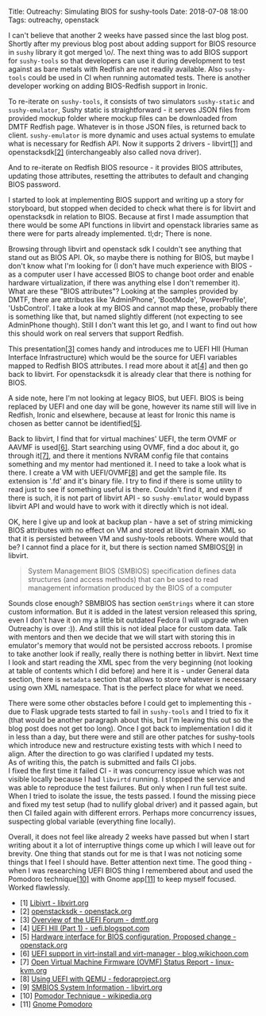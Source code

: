 Title: Outreachy: Simulating BIOS for sushy-tools
Date: 2018-07-08 18:00
Tags: outreachy, openstack

I can't believe that another 2 weeks have passed since the last blog post.
Shortly after my previous blog post about adding support for BIOS resource in `sushy` library it got merged \o/. The next thing was to add BIOS support for `sushy-tools` so that developers can use it during development to test against as bare metals with Redfish are not readily available. Also `sushy-tools` could be used in CI when running automated tests. There is another developer working on adding BIOS-Redfish support in Ironic.

To re-iterate on `sushy-tools`, it consists of two simulators `sushy-static` and `sushy-emulator`, Sushy static is straightforward - it serves JSON files from provided mockup folder where mockup files can be downloaded from DMTF Redfish page. Whatever is in those JSON files, is returned back to client. `sushy-emulator` is more dynamic and uses actual systems to emulate what is necessary for Redfish API. Now it supports 2 drivers - libvirt[[1]](https://libvirt.org/) and openstacksdk[[2]](https://docs.openstack.org/openstacksdk/latest/) (interchangeably also called nova driver).

And to re-iterate on Redfish BIOS resource - it provides BIOS attributes, updating those attributes, resetting the attributes to default and changing BIOS password.

I started to look at implementing BIOS support and writing up a story for storyboard, but stopped when decided to check what there is for libvirt and openstacksdk in relation to BIOS. Because at first I made assumption that there would be some API functions in libvirt and openstack libraries same as there were for parts already implemented. tl;dr; There is none.

Browsing through libvirt and openstack sdk I couldn't see anything that stand out as BIOS API.
Ok, so maybe there is nothing for BIOS, but maybe I don't know what I'm looking for (I don't have much experience with BIOS - as a computer user I have accessed BIOS to change boot order and enable hardware virtualization, if there was anything else I don't remember it). What are these "BIOS attributes"? Looking at the samples provided by DMTF, there are attributes like 'AdminPhone', 'BootMode', 'PowerProfile', 'UsbControl'. I take a look at my BIOS and cannot map these, probably there is something like that, but named slightly different (not expecting to see AdminPhone though).
Still I don't want this let go, and I want to find out how this should work on real servers that support Redfish.

This presentation[[3]](https://www.dmtf.org/sites/default/files/Dong_Wei_UEFI_APTS2017.pdf) comes handy and introduces me to UEFI HII (Human Interface Infrastructure) which would be the source for UEFI variables mapped to Redfish BIOS attributes. I read more about it at[[4]](https://uefi.blogspot.com/2009/09/uefi-hii-part-1.html) and then go back to libvirt. For openstacksdk it is already clear that there is nothing for BIOS.

A side note, here I'm not looking at legacy BIOS, but UEFI. BIOS is being replaced by UEFI and one day will be gone, however its name still will live in Redfish, Ironic and elsewhere, because at least for Ironic this name is chosen as better cannot be identified[[5]](https://specs.openstack.org/openstack/ironic-specs/specs/not-implemented/generic-bios-config.html#proposed-change).

Back to libvirt, I find that for virtual machines' UEFI, the term OVMF or AAVMF is used[[6]](http://blog.wikichoon.com/2016/01/uefi-support-in-virt-install-and-virt.html). Start searching using OVMF, find a doc about it, go through it[[7]](http://www.linux-kvm.org/downloads/lersek/ovmf-whitepaper-c770f8c.txt), and there it mentions NVRAM config file that contains something and my mentor had mentioned it. I need to take a look what is there. I create a VM with UEFI/OVMF[[8]](https://fedoraproject.org/wiki/Using_UEFI_with_QEMU) and get the sample file. Its extension is '.fd' and it's binary file. I try to find if there is some utility to read just to see if something useful is there. Couldn't find it, and even if there is such, it is not part of libvirt API - so `sushy-emulator` would bypass libvirt API and would have to work with it directly which is not ideal.

OK, here I give up and look at backup plan - have a set of string mimicking BIOS attributes with no effect on VM and stored at libvirt domain XML so that it is persisted between VM and sushy-tools reboots. Where would that be? I cannot find a place for it, but there is section named SMBIOS[[9]](https://libvirt.org/formatdomain.html#elementsSysinfo) in libvirt.
> System Management BIOS (SMBIOS) specification defines data structures (and access methods) that can be used to read management information produced by the BIOS of a computer

Sounds close enough? SBMBIOS has section `oemStrings` where it can store custom information. But it is added in the latest version released this spring, even I don't have it on my a little bit outdated Fedora (I will upgrade when Outreachy is over :)). And still this is not ideal place for custom data.
Talk with mentors and then we decide that we will start with storing this in emulator's memory that would not be persisted accross reboots. I promise to take another look if really, really there is nothing better in libvirt.
Next time I look and start reading the XML spec from the very beginning (not looking at table of contents which I did before) and here it is - under General data section, there is `metadata` section that allows to store whatever is necessary using own XML namespace. That is the perfect place for what we need.

There were some other obstacles before I could get to implementing this - due to Flask upgrade tests started to fail in `sushy-tools` and I tried to fix it (that would be another paragraph about this, but I'm leaving this out so the blog post does not get too long). Once I got back to implementation I did it in less than a day, but there were and still are other patches for sushy-tools which introduce new and restructure existing tests with which I need to align. After the direction to go was clarified I updated my tests.  
As of writing this, the patch is submitted and fails CI jobs.  
I fixed the first time it failed CI - it was concurrency issue which was not visible locally because I had `libvirtd` running. I stopped the service and was able to reproduce the test failures. But only when I run full test suite. When I tried to isolate the issue, the tests passed. I found the missing piece and fixed my test setup (had to nullify global driver) and it passed again, but then CI failed again with different errors. Perhaps more concurrency issues, suspecting global variable (everything fine locally).

Overall, it does not feel like already 2 weeks have passed but when I start writing about it a lot of interruptive things come up which I will leave out for brevity. One thing that stands out for me is that I was not noticing some things that I feel I should have. Better attention next time. The good thing - when I was researching UEFI BIOS thing I remembered about and used the Pomodoro technique[[10]](https://en.wikipedia.org/wiki/Pomodoro_Technique) with Gnome app[[11]](http://gnomepomodoro.org/) to keep myself focused. Worked flawlessly.


* [1] [Libivrt - libvirt.org](https://libvirt.org/)
* [2] [openstacksdk - openstack.org](https://docs.openstack.org/openstacksdk/latest/)
* [3] [Overview of the UEFI Forum - dmtf.org](https://www.dmtf.org/sites/default/files/Dong_Wei_UEFI_APTS2017.pdf)
* [4] [UEFI HII (Part 1) - uefi.blogspot.com](https://uefi.blogspot.com/2009/09/uefi-hii-part-1.html) 
* [5] [Hardware interface for BIOS configuration, Proposed change - openstack.org](https://specs.openstack.org/openstack/ironic-specs/specs/not-implemented/generic-bios-config.html#proposed-change)
* [6] [UEFI support in virt-install and virt-manager - blog.wikichoon.com](http://blog.wikichoon.com/2016/01/uefi-support-in-virt-install-and-virt.html)
* [7] [Open Virtual Machine Firmware (OVMF) Status Report - linux-kvm.org](http://www.linux-kvm.org/downloads/lersek/ovmf-whitepaper-c770f8c.txt)
* [8] [Using UEFI with QEMU - fedoraproject.org](https://fedoraproject.org/wiki/Using_UEFI_with_QEMU)
* [9] [SMBIOS System Information - libvirt.org](https://libvirt.org/formatdomain.html#elementsSysinfo)
* [10] [Pomodor Technique - wikipedia.org](https://en.wikipedia.org/wiki/Pomodoro_Technique)
* [11] [Gnome Pomodoro](http://gnomepomodoro.org/)
